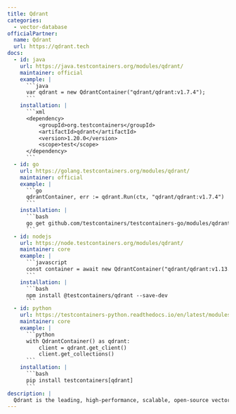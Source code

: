 ```yaml
---
title: Qdrant
categories:
  - vector-database
officialPartner:
  name: Qdrant
  url: https://qdrant.tech
docs:
  - id: java
    url: https://java.testcontainers.org/modules/qdrant/
    maintainer: official
    example: |
      ```java
      var qdrant = new QdrantContainer("qdrant/qdrant:v1.7.4");
      ```
    installation: |
      ```xml
      <dependency>
          <groupId>org.testcontainers</groupId>
          <artifactId>qdrant</artifactId>
          <version>1.20.0</version>
          <scope>test</scope>
      </dependency>
      ```
  - id: go
    url: https://golang.testcontainers.org/modules/qdrant/
    maintainer: official
    example: |
      ```go
      qdrantContainer, err := qdrant.Run(ctx, "qdrant/qdrant:v1.7.4")
      ```
    installation: |
      ```bash
      go get github.com/testcontainers/testcontainers-go/modules/qdrant
      ```
  - id: nodejs
    url: https://node.testcontainers.org/modules/qdrant/
    maintainer: core
    example: |
      ```javascript
      const container = await new QdrantContainer("qdrant/qdrant:v1.13.4").start();
      ```
    installation: |
      ```bash
      npm install @testcontainers/qdrant --save-dev
      ```
  - id: python
    url: https://testcontainers-python.readthedocs.io/en/latest/modules/qdrant/README.html
    maintainer: core
    example: |
      ```python
      with QdrantContainer() as qdrant:
          client = qdrant.get_client()
          client.get_collections()
      ```
    installation: |
      ```bash
      pip install testcontainers[qdrant]
      ```
description: |
  Qdrant is the leading, high-performance, scalable, open-source vector database and search engine, essential for building the next generation of AI/ML applications. Qdrant is able to handle billions of vectors, supports the matching of semantically complex objects, and is implemented in Rust for performance, memory safety, and scale. Read more on www.qdrant.tech
---
```

